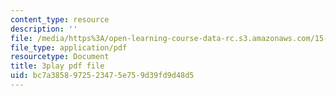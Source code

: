 ```yaml
---
content_type: resource
description: ''
file: /media/https%3A/open-learning-course-data-rc.s3.amazonaws.com/15-071-the-analytics-edge-spring-2017/bc7a3858972523475e759d39fd9d48d5_E_KUHMuoPLE.pdf
file_type: application/pdf
resourcetype: Document
title: 3play pdf file
uid: bc7a3858-9725-2347-5e75-9d39fd9d48d5
---
```

